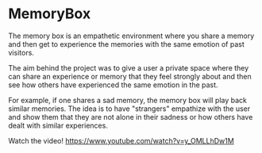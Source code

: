 # MemoryBox

The memory box is an empathetic environment where you share a memory and then get to experience the memories with the same emotion of past visitors.

The aim behind the project was to give a user a private space where they can share an experience or memory that they feel strongly about and then see how others have experienced the same emotion in the past.

For example, if one shares a sad memory, the memory box will play back similar memories. The idea is to have "strangers" empathize with the user and show them that they are not alone in their sadness or how others have dealt with similar experiences.

Watch the video!
https://www.youtube.com/watch?v=y_OMLLhDw1M
